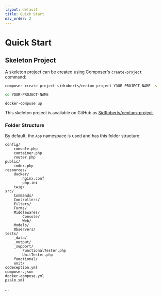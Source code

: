```yaml
---
layout: default
title: Quick Start
nav_order: 2
---
```




# Quick Start

## Skeleton Project

A skeleton project can be created using Composer's `create-project` command:

```bash
composer create-project sidroberts/centum-project YOUR-PROJECT-NAME -s dev

cd YOUR-PROJECT-NAME

docker-compose up
```

This skeleton project is available on GitHub as [SidRoberts/centum-project](https://github.com/SidRoberts/centum-project).



### Folder Structure

By default, the `App` namespace is used and has this folder structure:

```
config/
    console.php
    container.php
    router.php
public/
    index.php
resources/
    docker/
        nginx.conf
        php.ini
    twig/
src/
    Commands/
    Controllers/
    Filters/
    Forms/
    Middlewares/
        Console/
        Web/
    Models/
    Observers/
tests/
    _data/
    _output/
    _support/
        FunctionalTester.php
        UnitTester.php
    functional/
    unit/
codeception.yml
composer.json
docker-compose.yml
psalm.xml
```

...
